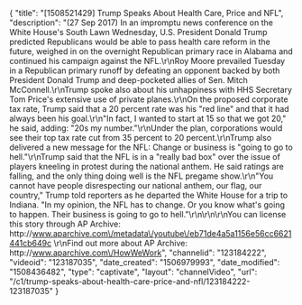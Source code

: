 {
    "title": "[1508521429] Trump Speaks About Health Care, Price and NFL",
    "description": "(27 Sep 2017) In an impromptu news conference on the White House's South Lawn Wednesday, U.S. President Donald Trump predicted Republicans would be able to pass health care reform in the future, weighed in on the overnight Republican primary race in Alabama and continued his campaign against the NFL.\r\nRoy Moore prevailed Tuesday in a Republican primary runoff by defeating an opponent backed by both President Donald Trump and deep-pocketed allies of Sen. Mitch McConnell.\r\nTrump spoke also about his unhappiness with HHS Secretary Tom Price's extensive use of private planes.\r\nOn the proposed corporate tax rate, Trump said that a 20 percent rate was his \"red line\" and that it had always been his goal.\r\n\"In fact, I wanted to start at 15 so that we got 20,\" he said, adding: \"20s my number.\"\r\nUnder the plan, corporations would see their top tax rate cut from 35 percent to 20 percent.\r\nTrump also delivered a new message for the NFL: Change or business is \"going to go to hell.\"\r\nTrump said that the NFL is in a \"really bad box\" over the issue of players kneeling in protest during the national anthem. He said ratings are falling, and the only thing doing well is the NFL pregame show.\r\n\"You cannot have people disrespecting our national anthem, our flag, our country,\" Trump told reporters as he departed the White House for a trip to Indiana. \"In my opinion, the NFL has to change. Or you know what's going to happen. Their business is going to go to hell.\"\r\n\r\n\r\nYou can license this story through AP Archive: http:\/\/www.aparchive.com\/metadata\/youtube\/eb71de4a5a1156e56cc6621441cb649c \r\nFind out more about AP Archive: http:\/\/www.aparchive.com\/HowWeWork",
    "channelid": "123184222",
    "videoid": "123187035",
    "date_created": "1506979993",
    "date_modified": "1508436482",
    "type": "captivate",
    "layout": "channelVideo",
    "url": "\/c1\/trump-speaks-about-health-care-price-and-nfl\/123184222-123187035"
}
